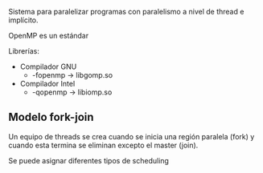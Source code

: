 Sistema para paralelizar programas con paralelismo a nivel de thread e implícito.

OpenMP es un estándar

Librerías:

- Compilador GNU
	- -fopenmp -> libgomp.so
- Compilador Intel
	- -qopenmp -> libiomp.so

## Modelo fork-join

Un equipo de threads se crea cuando se inicia una región paralela (fork) y cuando esta termina se eliminan excepto el master (join).

Se puede asignar diferentes tipos de scheduling